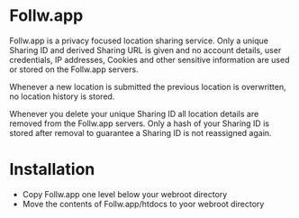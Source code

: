# Follw.app

Follw.app is a privacy focused location sharing service. Only a unique Sharing ID and derived Sharing URL is given and no account details, user credentials, IP addresses, Cookies and other sensitive information are used or stored on the Follw.app servers.

Whenever a new location is submitted the previous location is overwritten, no location history is stored.

Whenever you delete your unique Sharing ID all location details are removed from the Follw.app servers. Only a hash of your Sharing ID is stored after removal to guarantee a Sharing ID is not reassigned again.

# Installation

* Copy Follw.app one level below your webroot directory
* Move the contents of Follw.app/htdocs to yoor webroot directory